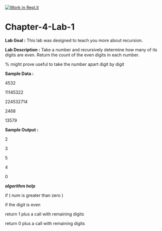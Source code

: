[![Work in Repl.it](https://classroom.github.com/assets/work-in-replit-14baed9a392b3a25080506f3b7b6d57f295ec2978f6f33ec97e36a161684cbe9.svg)](https://classroom.github.com/online_ide?assignment_repo_id=4768123&assignment_repo_type=AssignmentRepo)
# Chapter-4-Lab-1

**Lab Goal :** This lab was designed to teach you more about recursion.  

 

**Lab Description :** Take a number and recursively determine how many of its digits are even. Return the count of the even digits in each number. 

% might prove useful to take the number apart digit by digit

**Sample Data :**

4532

11145322

224532714 

2468 

13579 

**Sample Output :**

2

3

5

4

0

**_algorithm     help_**

if ( num is greater than zero )

if the digit is even

return     1 plus a call with remaining digits

return 0 plus a call with remaining     digits
